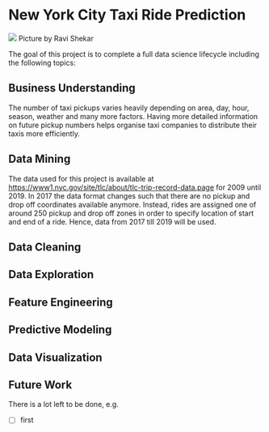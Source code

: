 # New York City Taxi Ride Prediction
![](http://shekhar.info/images/pickups.jpg)
Picture by Ravi Shekar

The goal of this project is to complete a full data science lifecycle including the following topics:

## Business Understanding 
The number of taxi pickups varies heavily depending on area, day, hour, season, weather and many more factors. Having more detailed information on future pickup numbers helps organise taxi companies to distribute their taxis more efficiently. 
## Data Mining
The data used for this project is available at https://www1.nyc.gov/site/tlc/about/tlc-trip-record-data.page for 2009 until 2019. In 2017 the data format changes such that there are no pickup and drop off coordinates available anymore. Instead, rides are assigned one of around 250 pickup and drop off zones in order to specify location of start and end of a ride. Hence, data from 2017 till 2019 will be used. 
## Data Cleaning
## Data Exploration
## Feature Engineering
## Predictive Modeling
## Data Visualization


## Future Work
There is a lot left to be done, e.g.
- [ ] first
